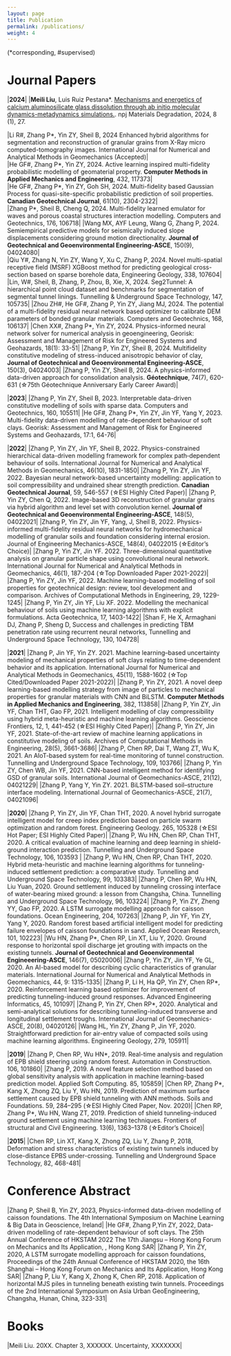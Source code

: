```yaml
---
layout: page
title: Publication
permalink: /publications/
weight: 4
---
```


(*corresponding, #supervised)

# __Journal Papers__

|**2024**|
|**Meili Liu**, Luis Ruiz Pestana*. [Mechanisms and energetics of calcium aluminosilicate glass dissolution through ab initio molecular dynamics-metadynamics simulations.](https://doi.org/10.1038/s41529-024-00445-x). npj Materials Degradation, 2024, 8 (1), 27.

|Li R#, Zhang P*, Yin ZY, Sheil B, 2024 Enhanced hybrid algorithms for segmentation and reconstruction of granular grains from X-Ray micro computed-tomography images. International Journal for Numerical and Analytical Methods in Geomechanics (Accepted)|  
|He GF#, Zhang P*, Yin ZY, 2024. Active learning inspired multi-fidelity probabilistic modelling of geomaterial property. **Computer Methods in Applied Mechanics and Engineering**, 432, 117373|  
|He GF#, Zhang P*, Yin ZY, Goh SH, 2024. Multi-fidelity based Gaussian Process for quasi-site-specific probabilistic prediction of soil properties. **Canadian Geotechnical Journal**, 61(10), 2304-2322|  
|Zhang P*, Sheil B, Cheng Q, 2024. Multi-fidelity learned emulator for waves and porous coastal structures interaction modelling. Computers and Geotechnics, 176, 106718| 
|Wang MX, AYF Leung, Wang G, Zhang P, 2024. Semiempirical predictive models for seismically induced slope displacements considering ground motion directionality. **Journal of Geotechnical and Geoenvironmental Engineering-ASCE**, 150(9), 04024080|  
|Qiu Y#, Zhang N, Yin ZY, Wang Y, Xu C, Zhang P, 2024. Novel multi-spatial receptive field (MSRF) XGBoost method for predicting geological cross-section based on sparse borehole data, Engineering Geology, 338, 107604|  
|Lin, W#, Sheil, B, Zhang, P, Zhou, B, Xie, X, 2024. Seg2Tunnel: A hierarchical point cloud dataset and benchmarks for segmentation of segmental tunnel linings. Tunnelling & Underground Space Technology, 147, 105735| 
|Zhou ZH#, He GF#, Zhang P, Yin ZY, Jiang MJ, 2024. The potential of a multi-fidelity residual neural network based optimizer to calibrate DEM parameters of bonded granular materials. Computers and Geotechnics, 168, 106137| 
|Chen XX#, Zhang P*, Yin ZY, 2024. Physics-informed neural network solver for numerical analysis in geoengineering, Georisk: Assessment and Management of Risk for Engineered Systems and Geohazards, 18(1): 33-51| 
|Zhang P, Yin ZY, Sheil B, 2024. Multifidelity constitutive modeling of stress-induced anisotropic behavior of clay, **Journal of Geotechnical and Geoenvironmental Engineering-ASCE**, 150(3), 04024003|
|Zhang P, Yin ZY, Sheil B, 2024. A physics-informed data-driven approach for consolidation analysis. **Géotechnique**, 74(7), 620-631 (☆75th Géotechnique Anniversary Early Career Award)|

|**2023**|
|Zhang P, Yin ZY, Sheil B, 2023. Interpretable data-driven constitutive modelling of soils with sparse data. Computers and Geotechnics, 160, 105511|
|He GF#, Zhang P*, Yin ZY, Jin YF, Yang Y, 2023. Multi-fidelity data-driven modelling of rate-dependent behaviour of soft clays. Georisk: Assessment and Management of Risk for Engineered Systems and Geohazards, 17:1, 64-76|

|**2022**|
|Zhang P, Yin ZY, Jin YF, Sheil B, 2022. Physics-constrained hierarchical data-driven modelling framework for complex path‐dependent behaviour of soils. International Journal for Numerical and Analytical Methods in Geomechanics, 46(10), 1831-1850|
|Zhang P, Yin ZY, Jin YF, 2022. Bayesian neural network-based uncertainty modelling: application to soil compressibility and undrained shear strength prediction. **Canadian Geotechnical Journal**, 59, 546-557 (☆ESI Highly Cited Paper)|
|Zhang P, Yin ZY, Chen Q, 2022. Image-based 3D reconstruction of granular grains via hybrid algorithm and level set with convolution kernel. **Journal of Geotechnical and Geoenvironmental Engineering-ASCE**, 148(5), 04022021|
|Zhang P, Yin ZY, Jin YF, Yang, J, Sheil B, 2022. Physics-informed multi-fidelity residual neural networks for hydromechanical modelling of granular soils and foundation considering internal erosion. Journal of Engineering Mechanics-ASCE, 148(4), 04022015 (☆Editor’s Choice)|
|Zhang P, Yin ZY, Jin YF. 2022. Three-dimensional quantitative analysis on granular particle shape using convolutional neural network. International Journal for Numerical and Analytical Methods in Geomechanics, 46(1), 187-204 (☆Top Downloaded Paper 2021-2022)|
|Zhang P, Yin ZY, Jin YF, 2022. Machine learning-based modelling of soil properties for geotechnical design: review, tool development and comparison. Archives of Computational Methods in Engineering, 29, 1229-1245|
|Zhang P, Yin ZY, Jin YF, Liu XF. 2022. Modelling the mechanical behaviour of soils using machine learning algorithms with explicit formulations. Acta Geotechnica, 17, 1403-1422|
|Shan F, He X, Armaghani DJ, Zhang P, Sheng D, Success and challenges in predicting TBM penetration rate using recurrent neural networks, Tunnelling and Underground Space Technology, 130, 104728|

|**2021**|
|Zhang P, Jin YF, Yin ZY. 2021. Machine learning–based uncertainty modeling of mechanical properties of soft clays relating to time-dependent behavior and its application. International Journal for Numerical and Analytical Methods in Geomechanics, 45(11), 1588-1602 (☆Top Cited/Downloaded Paper 2021-2022)|
|Zhang P, Yin ZY, 2021. A novel deep learning-based modelling strategy from image of particles to mechanical properties for granular materials with CNN and BiLSTM. **Computer Methods in Applied Mechanics and Engineering**, 382, 113858|
|Zhang P, Yin ZY, Jin YF, Chan THT, Gao FP, 2021. Intelligent modelling of clay compressibility using hybrid meta-heuristic and machine learning algorithms. Geoscience Frontiers, 12, 1, 441-452 (☆ESI Highly Cited Paper)|
|Zhang P, Yin ZY, Jin YF, 2021. State-of-the-art review of machine learning applications in constitutive modeling of soils. Archives of Computational Methods in Engineering, 28(5), 3661-3686|
|Zhang P, Chen RP, Dai T, Wang ZT, Wu K, 2021. An AIoT-based system for real-time monitoring of tunnel construction. Tunnelling and Underground Space Technology, 109, 103766|
|Zhang P, Yin ZY, Chen WB, Jin YF, 2021. CNN-based intelligent method for identifying GSD of granular soils. International Journal of Geomechanics-ASCE, 21(12), 04021229|
|Zhang P, Yang Y, Yin ZY. 2021. BiLSTM-based soil–structure interface modeling. International Journal of Geomechanics-ASCE, 21(7), 04021096|

|**2020**|
|Zhang P, Yin ZY, Jin YF, Chan THT, 2020. A novel hybrid surrogate intelligent model for creep index prediction based on particle swarm optimization and random forest. Engineering Geology. 265, 105328 (☆ESI Hot Paper; ESI Highly Cited Paper)|
|Zhang P, Wu HN, Chen RP, Chan THT, 2020. A critical evaluation of machine learning and deep learning in shield-ground interaction prediction. Tunnelling and Underground Space Technology, 106, 103593 |
|Zhang P, Wu HN, Chen RP, Chan THT, 2020. Hybrid meta-heuristic and machine learning algorithms for tunneling-induced settlement prediction: a comparative study. Tunnelling and Underground Space Technology, 99, 103383|
|Zhang P, Chen RP, Wu HN, Liu Yuan, 2020. Ground settlement induced by tunneling crossing interface of water-bearing mixed ground: a lesson from Changsha, China. Tunnelling and Underground Space Technology, 96, 103224|
|Zhang P, Yin ZY, Zheng YY, Gao FP, 2020. A LSTM surrogate modelling approach for caisson foundations. Ocean Engineering, 204, 107263|
|Zhang P, Jin YF, Yin ZY, Yang Y, 2020. Random forest based artificial intelligent model for predicting failure envelopes of caisson foundations in sand. Applied Ocean Research, 101, 102223|
|Wu HN, Zhang P*, Chen RP, Lin XT, Liu Y, 2020. Ground response to horizontal spoil discharge jet grouting with impacts on the existing tunnels. **Journal of Geotechnical and Geoenvironmental Engineeering-ASCE**, 146(7), 05020006|
|Zhang P, Yin ZY, Jin YF, Ye GL, 2020. An AI-based model for describing cyclic characteristics of granular materials. International Journal for Numerical and Analytical Methods in Geomechanics, 44, 9: 1315-1335|
|Zhang P, Li H, Ha QP, Yin ZY, Chen RP*, 2020. Reinforcement learning based optimizer for improvement of predicting tunneling-induced ground responses. Advanced Engineering Informatics, 45, 101097|
|Zhang P, Yin ZY, Chen RP*, 2020. Analytical and semi-analytical solutions for describing tunneling-induced transverse and longitudinal settlement troughs. International Journal of Geomechanics-ASCE, 20(8), 04020126|
|Wang HL, Yin ZY, Zhang P, Jin YF, 2020. Straightforward prediction for air-entry value of compacted soils using machine learning algorithms. Engineering Geology, 279, 105911|

|**2019**|
|Zhang P, Chen RP, Wu HN*, 2019. Real-time analysis and regulation of EPB shield steering using random forest. Automation in Construction. 106, 101860|
|Zhang P, 2019. A novel feature selection method based on global sensitivity analysis with application in machine learning-based prediction model. Applied Soft Computing. 85, 105859|
|Chen RP, Zhang P*, Kang X, Zhong ZQ, Liu Y, Wu HN, 2019. Prediction of maximum surface settlement caused by EPB shield tunneling with ANN methods. Soils and Foundations. 59, 284–295 (☆ESI Highly Cited Paper, Nov. 2020)|
|Chen RP, Zhang P*, Wu HN, Wang ZT, 2019. Prediction of shield tunneling-induced ground settlement using machine learning techniques. Frontiers of structural and Civil Engineering. 13(6), 1363–1378 (☆Editor’s Choice)|

|**2015**|
|Chen RP, Lin XT, Kang X, Zhong ZQ, Liu Y, Zhang P, 2018, Deformation and stress characteristics of existing twin tunnels induced by close-distance EPBS under-crossing. Tunnelling and Underground Space Technology, 82, 468-481|

# __Conference Abstract__

|Zhang P, Sheil B, Yin ZY, 2023, Physics-informed data-driven modelling of caisson foundations. The 4th International Symposium on Machine Learning & Big Data in Geoscience, Ireland|
|He GF#, Zhang P,Yin ZY, 2022, Data-driven modelling of rate-dependent behaviour of soft clays. The 25th Annual Conference of HKSTAM 2022 The 17th Jiangsu – Hong Kong Forum on Mechanics and Its Application, , Hong Kong SAR|
|Zhang P, Yin ZY, 2020, A LSTM surrogate modelling approach for caisson foundations, Proceedings of the 24th Annual Conference of HKSTAM 2020, the 16th Shanghai – Hong Kong Forum on Mechanics and Its Application, Hong Kong SAR|
|Zhang P, Liu Y, Kang X, Zhong K, Chen RP, 2018. Application of horizontal MJS piles in tunneling beneath existing twin tunnels. Proceedings of the 2nd International Symposium on Asia Urban GeoEngineering, Changsha, Hunan, China, 323-331|

# __Books__

|Meili Liu. 20XX. Chapter 3, XXXXXX. Uncertainty, XXXXXXX|


